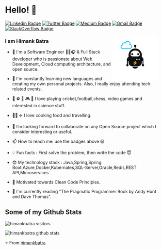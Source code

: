 
# Hello! 👋
[![Linkedin Badge](https://img.shields.io/badge/-Himank%20Batra-blue?style=flat-square&logo=Linkedin&logoColor=white&link=https://www.linkedin.com/in/himankbatra/)](https://www.linkedin.com/in/himankbatra/)
[![Twitter Badge](https://img.shields.io/badge/-@himank_batra_-1ca0f1?style=flat-square&labelColor=1ca0f1&logo=twitter&logoColor=white&link=https://twitter.com/himank_batra)](https://twitter.com/himank_batra)
[![Medium Badge](https://img.shields.io/badge/-@himank.batra-03a57a?style=flat-square&labelColor=000000&logo=Medium&link=https://medium.com/@himank.batra/)](https://medium.com/@himank.batra/)
[![Gmail Badge](https://img.shields.io/badge/-himank2010@gmail.com-c14438?style=flat-square&logo=Gmail&logoColor=white&link=mailto:himank2010@gmail.com)](mailto:himank2010@gmail.com)
[![StackOverflow Badge](https://img.shields.io/badge/-himank--batra-FE7A16?style=flat-square&logo=Stack%20Overflow&logoColor=white&link=https://stackoverflow.com/users/12543660/himank-batra)](https://stackoverflow.com/users/12543660/himank-batra)

<a href="https://piraces.dev/"><img alt="Robot logo" src="https://github.com/himankbatra/himankbatra/raw/master/robot_dark.png" align="right" height="150" /></a>

### I am Himank Batra

- 🔭 I'm a Software Engineer 👨‍💻🎧 & Full Stack developer who is passionate about Web Development, Cloud computing architecture, and open source.

- 🌱 I'm constantly learning new languages and creating my own personal projects. Also, I really enjoy attending tech related events.

-  🏏 :soccer: 👑 :video_game: :rocket: I love playing cricket,football,chess, video games and interested in science stuff.

- 👨‍🍳 ✈️ I love cooking food and travelling.

- 👯 I’m looking forward to collaborate on any Open Source project which I consider interesting or useful.

- 📫 How to reach me: use the badges above 😃

- :bulb: Fun facts : First solve the problem, then write the code :innocent:

- :sunglasses: My technology stack : Java,Spring,Spring Boot,Azure,Docker,Kubernates,SQL-Server,Oracle,Redis,REST API,Microservices.

- :dart: Motivated towards Clean Code Principles.

- :book: I'm currently reading "The Pragmatic Programmer Book by Andy Hunt and Dave Thomas".

## Some of my Github Stats
![himankbatra visitors](https://visitor-badge.glitch.me/badge?page_id=himankbatra)

![himankbatra github stats](https://github-readme-stats.vercel.app/api?username=himankbatra&show_icons=true) 

⭐️ From [himankbatra](https://github.com/himankbatra)

